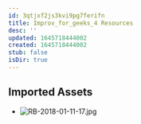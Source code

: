 ```yaml
---
id: 3qtjxf2js3kvi9pg7ferifn
title: Improv_for_geeks_4 Resources
desc: ''
updated: 1645718444002
created: 1645718444002
stub: false
isDir: true
---
```

## Imported Assets
- ![RB-2018-01-11-17.jpg](/assets/rb-2018-01-11-17-k3rpisrdiir4.jpg)
